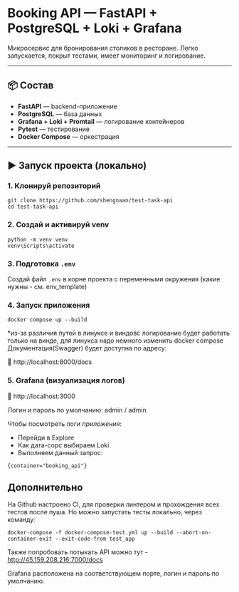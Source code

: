 # Booking API — FastAPI + PostgreSQL + Loki + Grafana

Микросервис для бронирования столиков в ресторане. Легко запускается, покрыт тестами, имеет мониторинг и логирование.

---

## 📦 Состав

- **FastAPI** — backend-приложение
- **PostgreSQL** — база данных
- **Grafana + Loki + Promtail** — логирование контейнеров
- **Pytest** — тестирование
- **Docker Compose** — оркестрация

---

## ▶️ Запуск проекта (локально)

### 1. Клонируй репозиторий

```
git clone https://github.com/shengnaan/test-task-api
cd test-task-api
```

### 2. Создай и активируй venv

```
python -m venv venv
venv\Scripts\activate
```

### 3. Подготовка `.env`

Создай файл `.env` в корне проекта с переменными окружения (какие нужны - см. env_template)

### 4. Запуск приложения

```
docker compose up --build
```

*из-за различия путей в линуксе и виндовс логирование будет работать только на винде, для линукса надо немного изменить docker compose
Документация(Swagger) будет доступна по адресу:

📌 http://localhost:8000/docs

### 5. Grafana (визуализация логов)

📌 http://localhost:3000

Логин и пароль по умолчанию: admin / admin

Чтобы посмотреть логи *приложения*:
 * Перейди в Explore
 * Как дата-сорс выбираем Loki
 * Выполняем данный запрос:

```
{container="booking_api"}
```

## Дополнительно

На Github настроено CI, для проверки линтером и прохождения всех тестов после пуша.
Но можно запустать тесты локально, через команду:
```
docker-compose -f docker-compose-test.yml up --build --abort-on-container-exit --exit-code-from test_app
```

Также попробовать потыкать API можно тут - http://45.159.208.216:7000/docs

Grafana расположена на соответствующем порте, логин и пароль по умолчанию.
